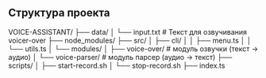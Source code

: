 




## Структура проекта

VOICE-ASSISTANT/
├── data/
│   └── input.txt         #  Текст для озвучивания voicer-over
├── node_modules/
├── src/
│   ├── cli/
│   │   ├── menu.ts
│   │   └── utils.ts
│   └── modules/
│       ├── voice-over/    # модуль озвучки (текст -> аудио)
│       └── voice-parser/  # модуль парсер (аудио -> текст)
├── scripts/
│   ├── start-record.sh
│   └── stop-record.sh
├── index.ts

